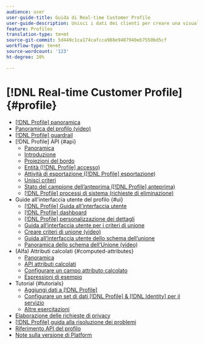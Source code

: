 ```yaml
---
audience: user
user-guide-title: Guida di Real-time Customer Profile
user-guide-description: Unisci i dati dei clienti per creare una visualizzazione unificata delle interazioni dei clienti nei diversi canali.
feature: Profiles
translation-type: tm+mt
source-git-commit: 5d449c1ca174cafcca988e9487940eb7550bd5cf
workflow-type: tm+mt
source-wordcount: '123'
ht-degree: 20%

---
```



# [!DNL Real-time Customer Profile] {#profile}

* [[!DNL Profile] panoramica](home.md)
* [Panoramica del profilo (video)](video/profile-overview.md)
* [[!DNL Profile] guardrail](guardrails.md)
* [!DNL Profile] API {#api}
   * [Panoramica](api/overview.md)
   * [Introduzione](api/getting-started.md)
   * [Proiezioni del bordo](api/edge-projections.md)
   * [Entità ([!DNL Profile] accesso)](api/entities.md)
   * [Attività di esportazione ([!DNL Profile] esportazione)](api/export-jobs.md)
   * [Unisci criteri](api/merge-policies.md)
   * [Stato del campione dell’anteprima ([!DNL Profile] anteprima)](api/preview-sample-status.md)
   * [[!DNL Profile] processi di sistema (richieste di eliminazione)](api/profile-system-jobs.md)
* Guide all&#39;interfaccia utente del profilo {#ui}
   * [[!DNL Profile] Guida all’interfaccia utente](ui/user-guide.md)
   * [[!DNL Profile] dashboard](ui/profile-dashboard.md)
   * [[!DNL Profile] personalizzazione dei dettagli](ui/profile-customization.md)
   * [Guida all’interfaccia utente per i criteri di unione](ui/merge-policies.md)
   * [Creare criteri di unione (video)](video/create-merge-policies.md)
   * [Guida all’interfaccia utente dello schema dell’unione](ui/union-schema.md)
   * [Panoramica dello schema dell’Unione (video)](video/union-schemas-overview.md)
* (Alfa) Attributi calcolati {#computed-attributes}
   * [Panoramica](computed-attributes/overview.md)
   * [API attributi calcolati](computed-attributes/ca-api.md)
   * [Configurare un campo attributo calcolato](computed-attributes/configure-api.md)
   * [Espressioni di esempio](computed-attributes/expressions.md)
* Tutorial {#tutorials}
   * [Aggiungi dati a [!DNL Profile]](tutorials/add-profile-data.md)
   * [Configurare un set di dati  [!DNL Profile] & [!DNL Identity] per il servizio](tutorials/dataset-configuration.md)
   * [Altre esercitazioni](https://experienceleague.adobe.com/docs/platform-learn/tutorials/overview.html)
* [Elaborazione delle richieste di privacy](privacy.md)
* [[!DNL Profile] guida alla risoluzione dei problemi](troubleshooting.md)
* [Riferimento API del profilo](https://www.adobe.io/apis/experienceplatform/home/api-reference.html#!acpdr/swagger-specs/real-time-customer-profile.yaml)
* [Note sulla versione di Platform](https://www.adobe.com/go/platform-release-notes-en)